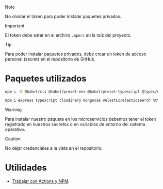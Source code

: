 > [!NOTE]
> No olvidar el token para poder instalar paquetes privados.

> [!IMPORTANT]
> El token debe estar en el archivo `.npmrc` en la raíz del proyecto.

> [!TIP]
> Para poder instalar paquetes privados, debe crear un token de acceso personal (secret) en el repositorio de GitHub.

# Paquetes utilizados

```bash
npm i -D @babel/cli @babel/preset-env @babel/preset-typescript @types/express @types/jsonwebtoken cross-env

npm i express typescript cloudinary mongoose @elastic/elasticsearch http-status-codes winston winston-elasticsearch
```

> [!WARNING]
> Para instalar nuestro paquete en los microservicios debemos tener el token registrado en nuestros secretos o en variables de entorno del sistema operativo.

> [!CAUTION]
> No dejar credenciales a la vista en el repositorio.

# Utilidades

- [Trabajar con Actions y NPM](https://docs.github.com/es/packages/working-with-a-github-packages-registry/working-with-the-npm-registry).
